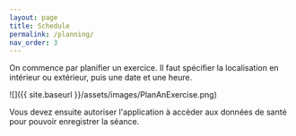 ```yaml
---
layout: page
title: Schedule
permalink: /planning/
nav_order: 3
---
```

On commence par planifier un exercice. Il faut spécifier la localisation en intérieur ou extérieur, puis une date et une heure.

![]({{ site.baseurl }}/assets/images/PlanAnExercise.png)

Vous devez ensuite autoriser l'application à accèder aux données de santé pour pouvoir enregistrer la séance.